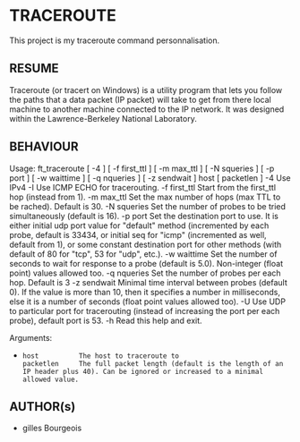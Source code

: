 # TRACEROUTE
This project is my traceroute command personnalisation.

## RESUME
Traceroute (or tracert on Windows) is a utility program that lets you
follow the paths that a data packet (IP packet) will take to get from there
local machine to another machine connected to the IP network. It was designed within the
Lawrence-Berkeley National Laboratory.

## BEHAVIOUR
Usage:
	ft_traceroute [ -4 ] [ -f first_ttl ] [ -m max_ttl ] [ -N squeries ] [ -p port ] [ -w waittime ] [ -q nqueries ] [ -z sendwait ] host [ packetlen ]
	-4				Use IPv4
	-I				Use ICMP ECHO for tracerouting.
	-f first_ttl	Start from the first_ttl hop (instead from 1).
	-m max_ttl		Set the max number of hops (max TTL to be rached). Default is 30.
	-N squeries		Set the number of probes to be tried simultaneously (default is 16).
	-p port			Set the destination port to use. It is either initial udp port value for "default" method (incremented by each probe, default is 33434, or initial seq for "icmp" (incremented as well, default from 1), or some constant destination port for other methods (with default of 80 for "tcp", 53 for "udp", etc.).
	-w waittime		Set the number of seconds to wait for response to a probe (default is 5.0). Non-integer (float point) values allowed too.
	-q nqueries		Set the number of probes per each hop. Default is 3
	-z sendwait		Minimal time interval between probes (default 0). If the value is more than 10, then it specifies a number in milliseconds, else it is a number of seconds (float point values allowed too).
	-U 				Use UDP to particular port for tracerouting (instead of increasing the port per each probe), default port is 53.
	-h				Read this help and exit.

Arguments:
+     host          The host to traceroute to
      packetlen     The full packet length (default is the length of an IP header plus 40). Can be ignored or increased to a minimal allowed value.

## AUTHOR(s)
+ gilles Bourgeois